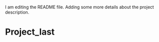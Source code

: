 I am editing the README file. Adding some more details about the
project description.
# Project_last
